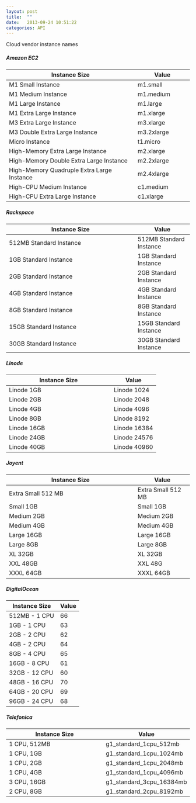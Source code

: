 ```yaml
---
layout: post
title:  ""
date:   2013-09-24 10:51:22
categories: API
---
```



<p class="lead">Cloud vendor instance names</p>

##### Amazon EC2
<table class='table table-bordered table-striped'>
  <colgroup>
    <col width="70%"/>
    <col width="30%"/>
  </colgroup>
	<thead>
		<tr>
			<th>Instance Size</th>
			<th>Value</th>
		</tr>
	</thead>
	<tbody>
		<tr>
		<td>M1 Small Instance</td><td>m1.small</td>
		</tr>
		<tr>
		<td>M1 Medium Instance</td><td>m1.medium</td>
		</tr>
		<tr>
		<td>M1 Large Instance</td><td>m1.large</td>
		</tr>
		<tr>
		<td>M1 Extra Large Instance</td><td>m1.xlarge</td>
		</tr>
		<tr>
		<td>M3 Extra Large Instance</td><td>m3.xlarge</td>
		</tr>
		<tr>
		<td>M3 Double Extra Large Instance</td><td>m3.2xlarge</td>
		</tr>
		<tr>
		<td>Micro Instance</td><td>t1.micro</td>
		</tr>
		<tr>
		<td>High-Memory Extra Large Instance</td><td>m2.xlarge</td>
		</tr>
		<tr>
		<td>High-Memory Double Extra Large Instance</td><td>m2.2xlarge</td>
		</tr>
		<tr>
		<td>High-Memory Quadruple Extra Large Instance</td><td>m2.4xlarge</td>
		</tr>
		<tr>
		<td>High-CPU Medium Instance</td><td>c1.medium</td>
		</tr>
		<tr>
		<td>High-CPU Extra Large Instance</td><td>c1.xlarge</td>
		</tr>
	</tbody>
</table>


##### Rackspace
<table class='table table-bordered table-striped'>
  <colgroup>
    <col width="70%"/>
    <col width="30%"/>
  </colgroup>
	<thead>
		<tr>
			<th>Instance Size</th>
			<th>Value</th>
		</tr>
	</thead>
	<tbody>
		<tr>
			<td>
			512MB Standard Instance</td><td>512MB Standard Instance</td>
		</tr>
		<tr>
			<td>
			1GB Standard Instance</td><td>1GB Standard Instance</td>
		</tr>
		<tr>
			<td>
			2GB Standard Instance</td><td>2GB Standard Instance</td>
		</tr>
		<tr>
			<td>
			4GB Standard Instance</td><td>4GB Standard Instance</td>
		</tr>
		<tr>
			<td>
			8GB Standard Instance</td><td>8GB Standard Instance</td>
		</tr>
		<tr>
			<td>
			15GB Standard Instance</td><td>15GB Standard Instance</td>
		</tr>
		<tr>
			<td>
			30GB Standard Instance</td><td>30GB Standard Instance</td>
		</tr>
	</tbody>
</table>

##### Linode
<table class='table table-bordered table-striped'>
  <colgroup>
    <col width="70%"/>
    <col width="30%"/>
  </colgroup>
	<thead>
		<tr>
			<th>Instance Size</th>
			<th>Value</th>
		</tr>
	</thead>
	<tbody>
		<tr><td>Linode 1GB</td><td>Linode 1024</td></tr>
		<tr><td>Linode 2GB</td><td>Linode 2048</td></tr>
		<tr><td>Linode 4GB</td><td>Linode 4096</td></tr>
		<tr><td>Linode 8GB</td><td>Linode 8192</td></tr>
		<tr><td>Linode 16GB</td><td>Linode 16384</td></tr>
		<tr><td>Linode 24GB</td><td>Linode 24576</td></tr>
		<tr><td>Linode 40GB</td><td>Linode 40960</td></tr>
	</tbody>
</table>

##### Joyent
<table class='table table-bordered table-striped'>
  <colgroup>
    <col width="70%"/>
    <col width="30%"/>
  </colgroup>
	<thead>
		<tr>
			<th>Instance Size</th>
			<th>Value</th>
		</tr>
	</thead>
	<tbody>
		<tr><td>Extra Small 512 MB</td><td>Extra Small 512 MB</td></tr>
		<tr><td>Small 1GB</td><td>Small 1GB</td></tr>
		<tr><td>Medium 2GB</td><td>Medium 2GB</td></tr>
		<tr><td>Medium 4GB</td><td>Medium 4GB</td></tr>
		<tr><td>Large 16GB</td><td>Large 16GB</td></tr>
		<tr><td>Large 8GB</td><td>Large 8GB</td></tr>
		<tr><td>XL 32GB</td><td>XL 32GB</td></tr>
		<tr><td>XXL 48GB</td><td>XXL 48G</td></tr>
		<tr><td>XXXL 64GB</td><td>XXXL 64GB</td></tr>
	</tbody>
</table>

##### DigitalOcean
<table class='table table-bordered table-striped'>
  <colgroup>
    <col width="70%"/>
    <col width="30%"/>
  </colgroup>
	<thead>
		<tr>
			<th>Instance Size</th>
			<th>Value</th>
		</tr>
	</thead>
	<tbody>
		<tr><td>512MB - 1 CPU</td><td>66</td></tr>
		<tr><td>1GB - 1 CPU</td><td>63</td></tr>
		<tr><td>2GB - 2 CPU</td><td>62</td></tr>
		<tr><td>4GB - 2 CPU</td><td>64</td></tr>
		<tr><td>8GB - 4 CPU</td><td>65</td></tr>
		<tr><td>16GB - 8 CPU</td><td>61</td></tr>
		<tr><td>32GB - 12 CPU</td><td>60</td></tr>
		<tr><td>48GB - 16 CPU</td><td>70</td></tr>
		<tr><td>64GB - 20 CPU</td><td>69</td></tr>
		<tr><td>96GB - 24 CPU</td><td>68</td></tr>
	</tbody>
</table>

##### Telefonica
<table class='table table-bordered table-striped'>
  <colgroup>
    <col width="70%"/>
    <col width="30%"/>
  </colgroup>
	<thead>
		<tr>
			<th>Instance Size</th>
			<th>Value</th>
		</tr>
	</thead>
	<tbody>
		<tr><td>1 CPU, 512MB</td><td>g1_standard_1cpu_512mb</td></tr>
		<tr><td>1 CPU, 1GB</td><td>g1_standard_1cpu_1024mb</td></tr>
		<tr><td>1 CPU, 2GB</td><td>g1_standard_1cpu_2048mb</td></tr>
		<tr><td>1 CPU, 4GB</td><td>g1_standard_1cpu_4096mb</td></tr>
		<tr><td>3 CPU, 16GB</td><td>g1_standard_3cpu_16384mb</td></tr>
		<tr><td>2 CPU, 8GB</td><td>g1_standard_2cpu_8192mb</td></tr>
	</tbody>
</table>
